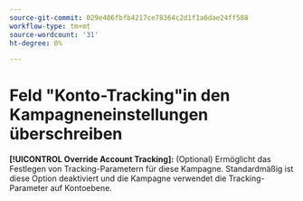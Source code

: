 ```yaml
---
source-git-commit: 029e406fbfb4217ce78364c2d1f1a6dae24ff588
workflow-type: tm+mt
source-wordcount: '31'
ht-degree: 0%

---
```

# Feld &quot;Konto-Tracking&quot;in den Kampagneneinstellungen überschreiben

**[!UICONTROL Override Account Tracking]:** (Optional) Ermöglicht das Festlegen von Tracking-Parametern für diese Kampagne. Standardmäßig ist diese Option deaktiviert und die Kampagne verwendet die Tracking-Parameter auf Kontoebene.
